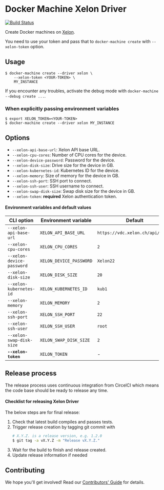 # Docker Machine Xelon Driver

[![Build Status](https://circleci.com/gh/Xelon-AG/docker-machine-driver-xelon.svg?style=shield)](https://circleci.com/gh/Xelon-AG/docker-machine-driver-xelon)

Create Docker machines on [Xelon](https://www.xelon.ch/).

You need to use your token and pass that to `docker-machine create` with `--xelon-token` option.


## Usage

    $ docker-machine create --driver xelon \
        --xelon-token <YOUR-TOKEN> \
        MY_INSTANCE

If you encounter any troubles, activate the debug mode with `docker-machine --debug create ...`.

### When explicitly passing environment variables

    $ export XELON_TOKEN=<YOUR-TOKEN>
    $ docker-machine create --driver xelon MY_INSTANCE


## Options

- `--xelon-api-base-url`: Xelon API base URL.
- `--xelon-cpu-cores`: Number of CPU cores for the device.
- `--xelon-device-password`: Password for the device.
- `--xelon-disk-size`: Drive size for the device in GB.
- `--xelon-kubernetes-id`: Kubernetes ID for the device.
- `--xelon-memory`: Size of memory for the device in GB.
- `--xelon-ssh-port`: SSH port to connect.
- `--xelon-ssh-user`: SSH username to connect.
- `--xelon-swap-disk-size`: Swap disk size for the device in GB.
- `--xelon-token`: **required** Xelon authentication token.

#### Environment variables and default values

 CLI option                 | Environment variable    | Default                           |
| ------------------------- | ----------------------- | --------------------------------- |
| `--xelon-api-base-url`    | `XELON_API_BASE_URL`    | `https://vdc.xelon.ch/api/user/`  |
| `--xelon-cpu-cores`       | `XELON_CPU_CORES`       | `2`                               |
| `--xelon-device-password` | `XELON_DEVICE_PASSWORD` | `Xelon22`                         |
| `--xelon-disk-size`       | `XELON_DISK_SIZE`       | `20`                              |
| `--xelon-kubernetes-id`   | `XELON_KUBERNETES_ID`   | `kub1`                            |
| `--xelon-memory`          | `XELON_MEMORY`          | `2`                               |
| `--xelon-ssh-port`        | `XELON_SSH_PORT`        | `22`                              |
| `--xelon-ssh-user`        | `XELON_SSH_USER`        | `root`                            |
| `--xelon-swap-disk-size`  | `XELON_SWAP_DISK_SIZE`  | `2`                               |
| **`--xelon-token`**       | `XELON_TOKEN`           | -                                 |


## Release process

The release process uses continuous integration from CircelCI which means the code base should
be ready to release any time.

#### Checklist for releasing Xelon Driver

The below steps are for final release:

1. Check that latest build compiles and passes tests.
2. Trigger release creation by tagging git commit with
   ```bash
   # X.Y.Z. is a release version, e.g. 1.2.0
   $ git tag -a vX.Y.Z -m "Release vX.Y.Z."
   ```
3. Wait for the build to finish and release created.
4. Update release information if needed


## Contributing

We hope you'll get involved! Read our [Contributors' Guide](.github/CONTRIBUTING.md) for details.
